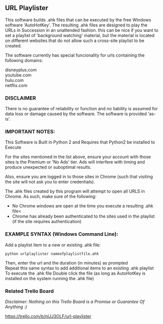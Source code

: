 ## URL Playlister

This software builds .ahk files that can be executed by the free Windows software 'AutoHotKey'. The resulting .ahk files are designed to play the URLs in Succession in an unattended fashion. this can be nice if you want to set a playlist of 'background watching' material, but the material is located on different websites that do not allow such a cross-site playlist to be created.

The software currently has special funcionality for urls containing the following domains:

disneyplus.com<br>
youtube.com<br>
hulu.com<br>
netflix.com<br>

### DISCLAIMER
There is no guarantee of reliability or function and no liability is assumed for data loss or damage caused by the software. The software is provided 'as-is'.

### IMPORTANT NOTES:

This Software is Built in Python 2 and Requires that Python2 be installed to Execute

For the sites mentioned in the list above, ensure your account with those sites is the Premium or 'No Ads' tier. Ads will interfere with timing and produce unexpected or suboptimal results.

Also, ensure you are logged in to those sites in Chrome (such that visiting the site will not ask you to enter credentials).

The .ahk files created by this program will attempt to open all URLS in Chrome. As such, make sure of the following: 

- No Chrome windows are open at the time you execute a resulting .ahk file<
- Chrome has already been authenticated to the sites used in the playlist (if the site requires authentication)

### EXAMPLE SYNTAX (Windows Command Line):

Add a playlist item to a new or existing .ahk file:

	python urlplaylister nameofplaylistfile.ahk

Then, enter the url and the duration (in minutes) as prompted<br>
Repeat this same syntax to add additional items to an existing .ahk playlist<br>
To execute the .ahk file Double click the file (as long as AutoHotKey is installed on the system running the .ahk file)

### Related Trello Board

*Disclaimer: Nothing on this Trello Board is a Promise or Guarantee Of Anything :)*

https://trello.com/b/nlJJ3OLF/url-playlister
